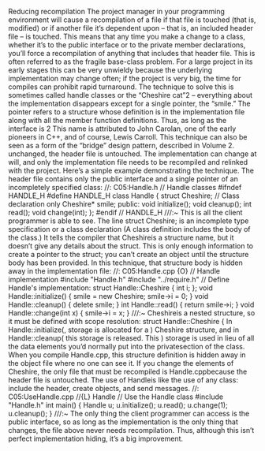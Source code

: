 Reducing recompilation
The project manager in your programming environment will cause
a recompilation of a file if that file is touched (that is, modified) or if
another file it’s dependent upon – that is, an included header file –
is touched. This means that any time you make a change to a class,
whether it’s to the public interface or to the private member
declarations, you’ll force a recompilation of anything that includes
that header file. This is often referred to as the fragile base-class
problem. For a large project in its early stages this can be very
unwieldy because the underlying implementation may change
often; if the project is very big, the time for compiles can prohibit
rapid turnaround.
The technique to solve this is sometimes called handle classes or the
“Cheshire cat”2 – everything about the implementation disappears
except for a single pointer, the “smile.” The pointer refers to a
structure whose definition is in the implementation file along with
all the member function definitions. Thus, as long as the interface is
2 This name is attributed to John Carolan, one of the early pioneers in C++, and of
course, Lewis Carroll. This technique can also be seen as a form of the “bridge”
design pattern, described in Volume 2.
unchanged, the header file is untouched. The implementation can
change at will, and only the implementation file needs to be
recompiled and relinked with the project.
Here’s a simple example demonstrating the technique. The header
file contains only the public interface and a single pointer of an
incompletely specified class:
//: C05:Handle.h
// Handle classes
#ifndef HANDLE_H
#define HANDLE_H
class Handle {
struct Cheshire; // Class declaration only
Cheshire* smile;
public:
void initialize();
void cleanup();
int read();
void change(int);
};
#endif // HANDLE_H ///:~
This is all the client programmer is able to see. The line
struct Cheshire;
is an incomplete type specification or a class declaration (A class
definition includes the body of the class.) It tells the compiler that
Cheshireis a structure name, but it doesn’t give any details about
the struct. This is only enough information to create a pointer to the
struct; you can’t create an object until the structure body has been
provided. In this technique, that structure body is hidden away in
the implementation file:
//: C05:Handle.cpp {O}
// Handle implementation
#include "Handle.h"
#include "../require.h"
// Define Handle's implementation:
struct Handle::Cheshire {
int i;
};
void Handle::initialize() {
smile = new Cheshire;
smile->i = 0;
}
void Handle::cleanup() {
delete smile;
}
int Handle::read() {
return smile->i;
}
void Handle::change(int x) {
smile->i = x;
} ///:~
Cheshireis a nested structure, so it must be defined with scope
resolution:
struct Handle::Cheshire {
In Handle::initialize(, storage is allocated for a ) Cheshire
structure, and in Handle::cleanup( this storage is released. This )
storage is used in lieu of all the data elements you’d normally put
into the privatesection of the class. When you compile Handle.cpp,
this structure definition is hidden away in the object file where no
one can see it. If you change the elements of Cheshire, the only file
that must be recompiled is Handle.cppbecause the header file is
untouched.
The use of Handleis like the use of any class: include the header,
create objects, and send messages.
//: C05:UseHandle.cpp
//{L} Handle
// Use the Handle class
#include "Handle.h"
int main() {
Handle u;
u.initialize();
u.read();
u.change(1);
u.cleanup();
} ///:~
The only thing the client programmer can access is the public
interface, so as long as the implementation is the only thing that
changes, the file above never needs recompilation. Thus, although
this isn’t perfect implementation hiding, it’s a big improvement.

